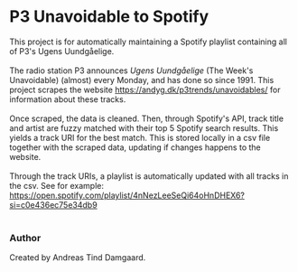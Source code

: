 # P3 Unavoidable to Spotify
This project is for automatically maintaining a Spotify playlist containing all
of P3's Ugens Uundgåelige.<br>
<br>
The radio station P3 announces *Ugens Uundgåelige* (The Week's Unavoidable) 
(almost) every Monday, and has done so since 1991. This project scrapes the 
website https://andyg.dk/p3trends/unavoidables/ for information about these 
tracks.<br>
<br>
Once scraped, the data is cleaned. Then, through Spotify's API, track title and 
artist are fuzzy matched with their top 5 Spotify search results. This yields a 
track URI for the best match.  This is stored locally in a csv file together
with the scraped data, updating if changes happens to the website.<br>
<br>
Through the track URIs, a playlist is automatically updated with all tracks in
the csv. See for example: https://open.spotify.com/playlist/4nNezLeeSeQi64oHnDHEX6?si=c0e436ec75e34db9<br>
<br>
### Author
Created by Andreas Tind Damgaard.

